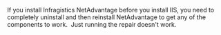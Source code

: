 If you install Infragistics NetAdvantage before you install IIS, you
need to completely uninstall and then reinstall NetAdvantage to get any
of the components to work.  Just running the repair doesn't work.
